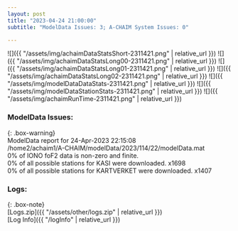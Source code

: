 ```yaml
---
layout: post
title: "2023-04-24 21:00:00"
subtitle: "ModelData Issues: 3; A-CHAIM System Issues: 0"

---
```


![]({{ "/assets/img/achaimDataStatsShort-2311421.png" | relative_url }})
![]({{ "/assets/img/achaimDataStatsLong00-2311421.png" | relative_url }})
![]({{ "/assets/img/achaimDataStatsLong01-2311421.png" | relative_url }})
![]({{ "/assets/img/achaimDataStatsLong02-2311421.png" | relative_url }})
![]({{ "/assets/img/modelDataDataStats-2311421.png" | relative_url }})
![]({{ "/assets/img/modelDataStationStats-2311421.png" | relative_url }})
![]({{ "/assets/img/achaimRunTime-2311421.png" | relative_url }})


### ModelData Issues:  
  
{: .box-warning}  
 ModelData report for 24-Apr-2023 22:15:08   
 /home2/achaim1/A-CHAIM/modelData/2023/114/22/modelData.mat   
 0% of IONO foF2 data is non-zero and finite.   
 0% of all possible stations for KASI were downloaded. x1698   
 0% of all possible stations for KARTVERKET were downloaded. x1407   
  


### Logs:  
  
{: .box-note}  
[Logs.zip]({{ "/assets/other/logs.zip" | relative_url }})  
[Log Info]({{ "/logInfo" | relative_url }})  
